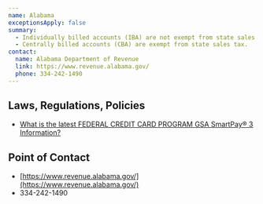 ```yaml
---
name: Alabama
exceptionsApply: false
summary:
  - Individually billed accounts (IBA) are not exempt from state sales tax.
  - Centrally billed accounts (CBA) are exempt from state sales tax.
contact:
  name: Alabama Department of Revenue
  link: https://www.revenue.alabama.gov/
  phone: 334-242-1490
---
```


## Laws, Regulations, Policies

* [What is the latest FEDERAL CREDIT CARD PROGRAM GSA SmartPay® 3 Information?](https://www.revenue.alabama.gov/faqs/what-is-the-latest-federal-credit-card-program-gsa-smartpay-3-information/)


## Point of Contact
- [https://www.revenue.alabama.gov/](https://www.revenue.alabama.gov/)
- 334-242-1490
